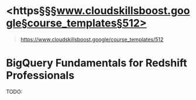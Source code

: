# <https§§§www.cloudskillsboost.google§course_templates§512>
> <https://www.cloudskillsboost.google/course_templates/512>

# BigQuery Fundamentals for Redshift Professionals

TODO:
